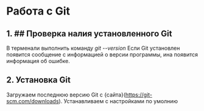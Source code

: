 # Работа с Git

## 1. ## Проверка  налия установленного  Git
В терменали выполнить команду   *git --version*
 Если Git установлен появится сообщение с информацией о версии программы, ина появится информация об ошибке.

 ## 2. Установка Git
 Загружаем последнюю версию Git с {сайта}(https://git-scm.com/downloads).
 Устанавливаем с настройками по умолнию 